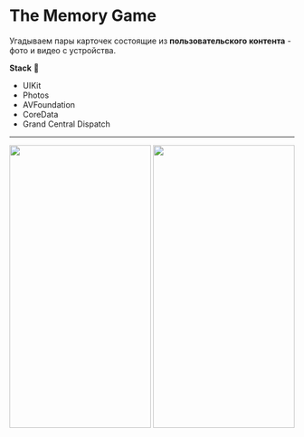 # The Memory Game 
Угадываем пары карточек состоящие из **пользовательского контента** - фото и видео с устройства. 

**Stack** :wrench: 
- UIKit
- Photos
- AVFoundation
- CoreData
- Grand Central Dispatch
---

<img src="https://github.com/almo8800/TheMemoryGame/assets/120101941/d5e01c05-43bd-4f6a-be3d-00b45dc0bfd6" width="250" height="500" />
<img src="https://github.com/almo8800/TheMemoryGame/assets/120101941/a50538fe-25a5-407a-b18f-0ff4f8392104" width="250" height="500" />
